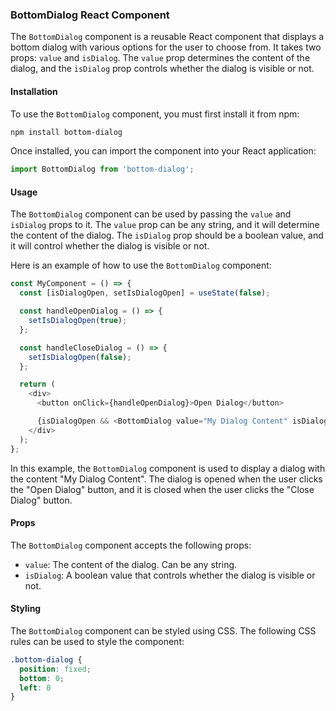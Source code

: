  ### BottomDialog React Component

The `BottomDialog` component is a reusable React component that displays a bottom dialog with various options for the user to choose from. It takes two props: `value` and `isDialog`. The `value` prop determines the content of the dialog, and the `isDialog` prop controls whether the dialog is visible or not.

#### Installation

To use the `BottomDialog` component, you must first install it from npm:

```bash
npm install bottom-dialog
```

Once installed, you can import the component into your React application:

```javascript
import BottomDialog from 'bottom-dialog';
```

#### Usage

The `BottomDialog` component can be used by passing the `value` and `isDialog` props to it. The `value` prop can be any string, and it will determine the content of the dialog. The `isDialog` prop should be a boolean value, and it will control whether the dialog is visible or not.

Here is an example of how to use the `BottomDialog` component:

```javascript
const MyComponent = () => {
  const [isDialogOpen, setIsDialogOpen] = useState(false);

  const handleOpenDialog = () => {
    setIsDialogOpen(true);
  };

  const handleCloseDialog = () => {
    setIsDialogOpen(false);
  };

  return (
    <div>
      <button onClick={handleOpenDialog}>Open Dialog</button>

      {isDialogOpen && <BottomDialog value="My Dialog Content" isDialog={handleCloseDialog} />}
    </div>
  );
};
```

In this example, the `BottomDialog` component is used to display a dialog with the content "My Dialog Content". The dialog is opened when the user clicks the "Open Dialog" button, and it is closed when the user clicks the "Close Dialog" button.

#### Props

The `BottomDialog` component accepts the following props:

* `value`: The content of the dialog. Can be any string.
* `isDialog`: A boolean value that controls whether the dialog is visible or not.

#### Styling

The `BottomDialog` component can be styled using CSS. The following CSS rules can be used to style the component:

```css
.bottom-dialog {
  position: fixed;
  bottom: 0;
  left: 0
}